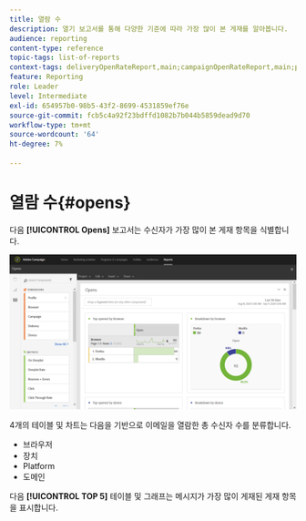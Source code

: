 ```yaml
---
title: 열람 수
description: 열기 보고서를 통해 다양한 기준에 따라 가장 많이 본 게재를 알아봅니다.
audience: reporting
content-type: reference
topic-tags: list-of-reports
context-tags: deliveryOpenRateReport,main;campaignOpenRateReport,main;programOpenRateReport,main
feature: Reporting
role: Leader
level: Intermediate
exl-id: 654957b0-98b5-43f2-8699-4531859ef76e
source-git-commit: fcb5c4a92f23bdffd1082b7b044b5859dead9d70
workflow-type: tm+mt
source-wordcount: '64'
ht-degree: 7%

---
```


# 열람 수{#opens}

다음 **[!UICONTROL Opens]** 보고서는 수신자가 가장 많이 본 게재 항목을 식별합니다.

![](assets/delivery_reports_opens.png)

4개의 테이블 및 차트는 다음을 기반으로 이메일을 열람한 총 수신자 수를 분류합니다.

* 브라우저
* 장치
* Platform
* 도메인

다음 **[!UICONTROL TOP 5]** 테이블 및 그래프는 메시지가 가장 많이 게재된 게재 항목을 표시합니다.
